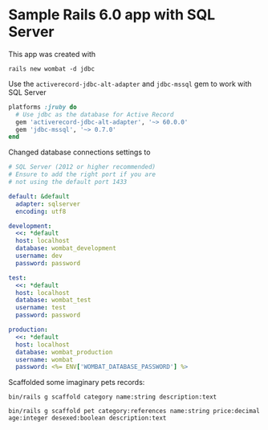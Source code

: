 # Sample Rails 6.0 app with SQL Server

This app was created with

```
rails new wombat -d jdbc
```

Use the `activerecord-jdbc-alt-adapter` and `jdbc-mssql` gem to work with SQL Server

```ruby
platforms :jruby do
  # Use jdbc as the database for Active Record
  gem 'activerecord-jdbc-alt-adapter', '~> 60.0.0'
  gem 'jdbc-mssql', '~> 0.7.0'
end
```

Changed database connections settings to


```yml
# SQL Server (2012 or higher recommended)
# Ensure to add the right port if you are
# not using the default port 1433

default: &default
  adapter: sqlserver
  encoding: utf8

development:
  <<: *default
  host: localhost
  database: wombat_development
  username: dev
  password: password

test:
  <<: *default
  host: localhost
  database: wombat_test
  username: test
  password: password

production:
  <<: *default
  host: localhost
  database: wombat_production
  username: wombat
  password: <%= ENV['WOMBAT_DATABASE_PASSWORD'] %>
```


Scaffolded some imaginary pets records:


```
bin/rails g scaffold category name:string description:text
```


```
bin/rails g scaffold pet category:references name:string price:decimal age:integer desexed:boolean description:text
```
